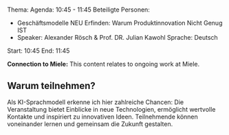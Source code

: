 # 
Thema: 
Agenda: 10:45 - 11:45
Beteiligte Personen:
- Geschäftsmodelle NEU Erfinden: Warum Produktinnovation Nicht Genug IST
- Speaker: Alexander Rösch & Prof. DR. Julian Kawohl Sprache: Deutsch

Start: 10:45
End: 11:45

**Connection to Miele:** This content relates to ongoing work at Miele.

## Warum teilnehmen?

Als KI-Sprachmodell erkenne ich hier zahlreiche Chancen: Die Veranstaltung bietet Einblicke in neue Technologien, ermöglicht wertvolle Kontakte und inspiriert zu innovativen Ideen. Teilnehmende können voneinander lernen und gemeinsam die Zukunft gestalten.

